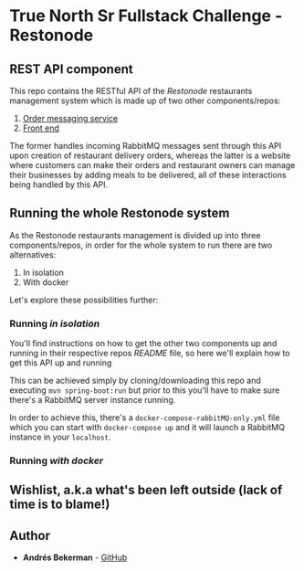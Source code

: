 # True North Sr Fullstack Challenge - Restonode 

## REST API component

This repo contains the RESTful API of the *Restonode* restaurants management system which is made up of two other components/repos:

1. [Order messaging service](https://github.com/abekerman-dev/truenorth-restonode-challenge-order-messaging-service) 
2. [Front end](https://github.com/abekerman-dev/truenorth-restonode-challenge-frontend)
    
The former handles incoming RabbitMQ messages sent through this API upon creation of restaurant delivery orders, whereas the latter is a website where customers can make their orders and restaurant owners can manage their businesses by adding meals to be delivered, all of these interactions being handled by this API.

## Running the whole Restonode system

As the Restonode restaurants management is divided up into three components/repos, in order for the whole system to run there are two alternatives:

1. In isolation
2. With docker
    
Let's explore these possibilities further:

### Running *in isolation*

You'll find instructions on how to get the other two components up and running in their respective repos *README* file, so here we'll explain how to get this API up and running

This can be achieved simply by cloning/downloading this repo and executing `mvn spring-boot:run` but prior to this you'll have to make sure there's a RabbitMQ server instance running.

In order to achieve this, there's a `docker-compose-rabbitMQ-only.yml` file which you can start with `docker-compose up` and it will launch a RabbitMQ instance in your `localhost`.

### Running *with docker*

## Wishlist, a.k.a what's been left outside (lack of time is to blame!)

## Author

* **Andrés Bekerman** - [GitHub](https://github.com/abekerman-dev)
